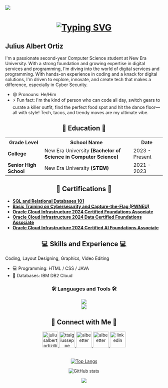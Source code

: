 ![](https://pbs.twimg.com/media/GbIdnL2asAAmf5h?format=png&name=large)

<h1 align="center">
  <a href="https://git.io/typing-svg"><img src="https://readme-typing-svg.herokuapp.com?font=Pixelify+Sans&size=38&pause=1000&color=A6A6A6&width=435&lines=HI+THERE!+%F0%9F%91%8B+I'M+ALBERT" alt="Typing SVG" /></a>
</h1>

## Julius Albert Ortiz 
I'm a passionate second-year Computer Science student at New Era University. With a strong foundation and growing expertise in digital services and programming, I'm diving into the world of digital services and programming. With hands-on experience in coding and a knack for digital solutions, I'm driven to explore, innovate, and create tech that makes a difference, especially in Cyber Security.

- 😄 Pronouns: He/Him 
- ⚡ Fun fact: I'm the kind of person who can code all day, switch gears to curate a killer outfit, find the perfect food spot and hit the dance floor—all with style! Tech, tacos, and trendy moves are my ultimate vibe. 

<h2 align="center">📖 Education 📖 </h2> 

<div align="center">

<table>
  <tr>
    <th>Grade Level</th>
    <th>School Name</th>
    <th>Date</th>
  </tr>
  <tr>
    <td><strong>College</strong></td>
    <td>New Era University <strong>(Bachelor of Science in Computer Science)</strong></td>
    <td>2023 - Present</td>
  </tr>
  <tr>
    <td><strong>Senior High School</strong></td>
    <td>New Era University <strong>(STEM)</strong></td>
    <td>2021 - 2023</td>
  </tr>
</table>

</div>

<h2 align="center">🏅 Certifications 🏅 </h2> 

- [**SQL and Relational Databases 101**](https://courses.cognitiveclass.ai/certificates/8ca1e6ded6964f9e86d21458b19e0e01)
- [**Basic Training on Cybersecurity and Capture-the-Flag (PWNEU)**](https://drive.google.com/file/d/1n9OSH0pM9Ez3xUZRoEBpGjryCusyKf5d/view?usp=drive_link)
- [**Oracle Cloud Infrastructure 2024 Certified Foundations Associate**](https://catalog-education.oracle.com/pls/certview/sharebadge?id=0799A60A62CE8D72901E6CEED4C6DFD8EC624BD079E3F37E65FB90B08404E57A)
- [**Oracle Cloud Infrastructure 2024 Data Certified Foundations Associate**](https://catalog-education.oracle.com/pls/certview/sharebadge?id=0799A60A62CE8D72901E6CEED4C6DFD8E930251F7331E491FB4C651F47FCC090)
- [**Oracle Cloud Infrastructure 2024 Certified AI Foundations Associate**](https://catalog-education.oracle.com/pls/certview/sharebadge?id=8D3672FF80F65E7EA6BDB9FEF58BE8ABCC669E27436B359C3901762D466D2932)


<h2 align="center">💻 Skills and Experience 💻 </h2> 
Coding, Layout Designing, Graphics, Video Editing

- 💻 Programming: HTML / CSS / JAVA
- 💾 Databases: IBM DB2 Cloud

<h3 align="center">🛠️ Languages and Tools 🛠️</h3> 
<div align="center">
  <a href="https://skillicons.dev">
<img src="https://skillicons.dev/icons?i=javascript,java,github,eclipse,vscode" /><br/>
<img src="https://skillicons.dev/icons?i=html,css,mysql" />
  </a>
</div>

<h2 align="center">🤝 Connect with Me 🤝 </h2>
<div align="center">
  
<a href="mailto:juliusalbertortiz@gmail.com" target="_blank">
<img src="https://upload.wikimedia.org/wikipedia/commons/thumb/7/7e/Gmail_icon_%282020%29.svg/2560px-Gmail_icon_%282020%29.svg.png" width=50 height=50 alt="juliusalbertortiz@gmail.com" style="margin-bottom: 5px;"/>
</a>

<a href="https://x.com/ttalgiusseppe" target="_blank">
<img src="https://upload.wikimedia.org/wikipedia/commons/thumb/b/b7/X_logo.jpg/1200px-X_logo.jpg" width=50 height=50 alt="ttalgiusseppe" style="margin-bottom: 5px;" />
</a>

<a href="https://www.instagram.com/albeetter" target="_blank">
<img src="https://upload.wikimedia.org/wikipedia/commons/thumb/a/a5/Instagram_icon.png/2048px-Instagram_icon.png" width=50 height=50 alt="albeetter" style="margin-bottom: 5px;" />
</a>

<a href="https://www.githubcom/albeetter" target="_blank">
<img src="https://upload.wikimedia.org/wikipedia/commons/9/91/Octicons-mark-github.svg" width=50 height=50 alt="albeetter" style="margin-bottom: 5px;" />
</a>

<a href="https://www.linkedin.com/in/julius-albert-ortiz-85a272301/" target="_blank">
<img src="https://upload.wikimedia.org/wikipedia/commons/thumb/8/81/LinkedIn_icon.svg/2048px-LinkedIn_icon.svg.png" width=50 height=50 alt="linkedin" style="margin-bottom: 5px;" />
</a>

</div>
<br/> 

<p></p>

<div align="center">
  
[![Top Langs](https://github-readme-stats.vercel.app/api/top-langs/?username=albeetter)](https://github.com/anuraghazra/github-readme-stats)
  
![GitHub stats](https://github-readme-stats.vercel.app/api?username=albeetter&show_icons=true&count_private=true)  

![](https://raw.githubusercontent.com/saadeghi/saadeghi/master/dino.gif)

</div>


